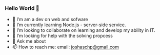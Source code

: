 ### Hello World 👋

- 🔭 I’m am a dev on web and sofware
- 🌱 I’m currently learning Node.js - server-side service.
- 👯 I’m looking to collaborate on learning and develop my ability in IT.
- 🤔 I’m looking for help with the solving propcess
- 💬 Ask me about 
- 📫 How to reach me: email: joshaschp@gmail.com
